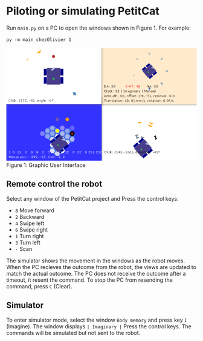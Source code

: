 # Piloting or simulating PetitCat

Run `main.py` on a PC to open the windows shown in Figure 1. For example:

```
py -m main chezOlivier 1
```

![image](assets/gui.png)
Figure 1: Graphic User Interface

## Remote control the robot

Select any window of the PetitCat project and 
Press the control keys:

* `8` Move forward
* `2` Backward
* `4` Swipe left
* `6` Swipe right
* `1` Turn right
* `3` Turn left
* `-` Scan

The simulator shows the movement in the windows as the robot moves.
When the PC recieves the outcome from the robot, the views are updated to match the actual outcome.
The PC does not receive the outcome after a timeout, it resent the command. 
To stop the PC from resending the command, press `C` (Clear).

 
## Simulator

To enter simulator mode, select the window `Body memory` and press key `I` (Imagine).
The window displays `| Imaginary |`
Press the control keys. The commands will be simulated but not sent to the robot.